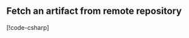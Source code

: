 
## Fetch an artifact from remote repository

[!code-csharp[](../../tests/OrasProject.Oras.Tests/documentations/FetchArtifact.cs#L25-L56)]
